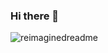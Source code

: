 ### Hi there 👋

<img src="https://myreadme.vercel.app/api/embed/fdmomtaz?panels=userstatistics,toprepositories,toplanguages,commitgraph" alt="reimaginedreadme" />

<!--
**fdmomtaz/fdmomtaz** is a ✨ _special_ ✨ repository because its `README.md` (this file) appears on your GitHub profile.

Here are some ideas to get you started:

- 🔭 I’m currently working on ...
- 🌱 I’m currently learning ...
- 👯 I’m looking to collaborate on ...
- 🤔 I’m looking for help with ...
- 💬 Ask me about ...
- 📫 How to reach me: ...
- 😄 Pronouns: ...
- ⚡ Fun fact: ...
-->
